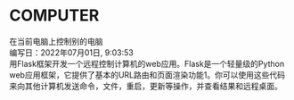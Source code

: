 # COMPUTER
 在当前电脑上控制别的电脑<br>
编写日：2022‎年‎07‎月‎01‎日, ‏‎9:03:53<br>
用Flask框架开发一个远程控制计算机的web应用。Flask是一个轻量级的Python web应用框架，它提供了基本的URL路由和页面渲染功能1。你可以使用这些代码来向其他计算机发送命令，文件，重启，更新等操作，并查看结果和远程桌面。
